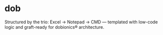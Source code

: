 # dob
Structured by the trio: Excel → Notepad → CMD — templated with low-code logic and graft-ready for dobionics® architecture.
